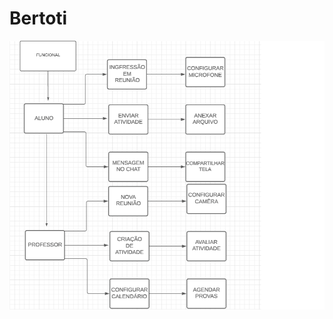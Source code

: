 # Bertoti


![foto](https://github.com/Obrag/Bertoti/blob/9d7d81de0547b619da02de5399eb42962b3b897d/Engenharia%201/funcional.png)
